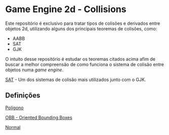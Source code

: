 # Game Engine 2d - Collisions

Este repositório é exclusivo para tratar tipos de colisões e derivados entre objetos 2d, utilizando alguns dos principais teoremas de colisões, como:

- AABB
- SAT
- GJK

O intuito desse repositório é estudar os teoremas citados acima afim de buscar a melhor compreensão de como funciona o sistema de colisão entre objetos numa *game engine*.

[SAT](./src/SAT/doc/README.md) - Um dos sistemas de colisão mais utilizados junto com o GJK.

## Definições

[Polígono](./doc/polygon.md)

[OBB - Oriented Bounding Boxes](./doc/OBB.md)

[Normal](./doc/normal.md)

